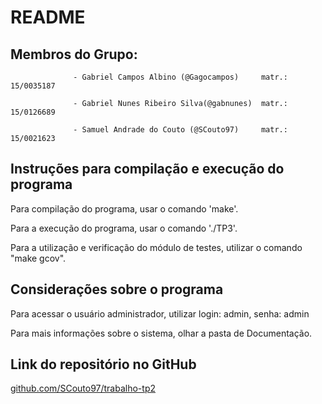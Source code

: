 # README

## Membros do Grupo: 
				  
				  - Gabriel Campos Albino (@Gagocampos)     matr.: 15/0035187
				  
				  - Gabriel Nunes Ribeiro Silva(@gabnunes)  matr.: 15/0126689
				  
				  - Samuel Andrade do Couto (@SCouto97)     matr.: 15/0021623

## Instruções para compilação e execução do programa

Para compilação do programa, usar o comando 'make'.

Para a execução do programa, usar o comando './TP3'.

Para a utilização e verificação do módulo de testes, utilizar o comando "make gcov".

## Considerações sobre o programa

Para acessar o usuário administrador, utilizar login: admin, senha: admin

Para mais informações sobre o sistema, olhar a pasta de Documentação.

## Link do repositório no GitHub

[github.com/SCouto97/trabalho-tp2](https://github.com/SCouto97/trabalho-tp2)
